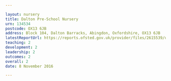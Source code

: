 ```yaml
---

layout: nursery
title: Dalton Pre-School Nursery
urn: 134534
postcode: OX13 6JB
address: Block 104, Dalton Barracks, Abingdon, Oxfordshire, OX13 6JB
latestReportUrl: https://reports.ofsted.gov.uk/provider/files/2615539/urn/134534.pdf
teaching: 2
development: 2
leadership: 2
outcomes: 2
overall: 2
date: 8 November 2016

---
```

